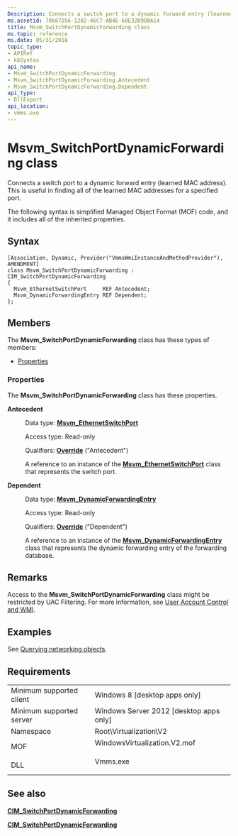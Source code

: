 ```yaml
---
Description: Connects a switch port to a dynamic forward entry (learned MAC address).
ms.assetid: 70687D56-1282-46C7-AB4E-60E32B9DBA14
title: Msvm_SwitchPortDynamicForwarding class
ms.topic: reference
ms.date: 05/31/2018
topic_type: 
- APIRef
- kbSyntax
api_name: 
- Msvm_SwitchPortDynamicForwarding
- Msvm_SwitchPortDynamicForwarding.Antecedent
- Msvm_SwitchPortDynamicForwarding.Dependent
api_type: 
- DllExport
api_location: 
- vmms.exe
---
```


# Msvm\_SwitchPortDynamicForwarding class

Connects a switch port to a dynamic forward entry (learned MAC address). This is useful in finding all of the learned MAC addresses for a specified port.

The following syntax is simplified Managed Object Format (MOF) code, and it includes all of the inherited properties.

## Syntax

``` syntax
[Association, Dynamic, Provider("VmmsWmiInstanceAndMethodProvider"), AMENDMENT]
class Msvm_SwitchPortDynamicForwarding : CIM_SwitchPortDynamicForwarding
{
  Msvm_EthernetSwitchPort     REF Antecedent;
  Msvm_DynamicForwardingEntry REF Dependent;
};
```

## Members

The **Msvm\_SwitchPortDynamicForwarding** class has these types of members:

-   [Properties](#properties)

### Properties

The **Msvm\_SwitchPortDynamicForwarding** class has these properties.

<dl> <dt>

**Antecedent**
</dt> <dd> <dl> <dt>

Data type: **[**Msvm\_EthernetSwitchPort**](msvm-ethernetswitchport.md)**
</dt> <dt>

Access type: Read-only
</dt> <dt>

Qualifiers: [**Override**](/windows/desktop/WmiSdk/standard-qualifiers) ("Antecedent")
</dt> </dl>

A reference to an instance of the [**Msvm\_EthernetSwitchPort**](msvm-ethernetswitchport.md) class that represents the switch port.

</dd> <dt>

**Dependent**
</dt> <dd> <dl> <dt>

Data type: **[**Msvm\_DynamicForwardingEntry**](msvm-dynamicforwardingentry.md)**
</dt> <dt>

Access type: Read-only
</dt> <dt>

Qualifiers: [**Override**](/windows/desktop/WmiSdk/standard-qualifiers) ("Dependent")
</dt> </dl>

A reference to an instance of the [**Msvm\_DynamicForwardingEntry**](msvm-dynamicforwardingentry.md) class that represents the dynamic forwarding entry of the forwarding database.

</dd> </dl>

## Remarks

Access to the **Msvm\_SwitchPortDynamicForwarding** class might be restricted by UAC Filtering. For more information, see [User Account Control and WMI](/windows/desktop/WmiSdk/user-account-control-and-wmi).

## Examples

See [Querying networking objects](querying-networking-objects.md).

## Requirements



|                                     |                                                                                                         |
|-------------------------------------|---------------------------------------------------------------------------------------------------------|
| Minimum supported client<br/> | Windows 8 \[desktop apps only\]<br/>                                                              |
| Minimum supported server<br/> | Windows Server 2012 \[desktop apps only\]<br/>                                                    |
| Namespace<br/>                | Root\\Virtualization\\V2<br/>                                                                     |
| MOF<br/>                      | <dl> <dt>WindowsVirtualization.V2.mof</dt> </dl> |
| DLL<br/>                      | <dl> <dt>Vmms.exe</dt> </dl>                     |



## See also

<dl> <dt>

[**CIM\_SwitchPortDynamicForwarding**](cim-switchportdynamicforwarding.md)
</dt> <dt>

[**CIM\_SwitchPortDynamicForwarding**](/previous-versions//cc136921(v=vs.85))
</dt> </dl>

 

